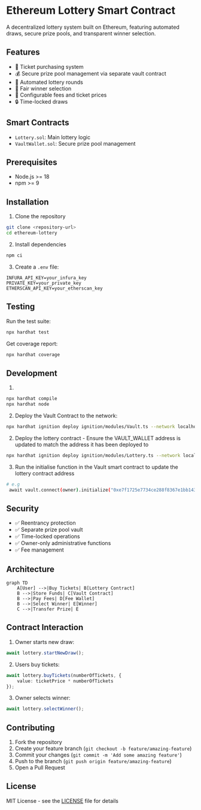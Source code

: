 # Ethereum Lottery Smart Contract

A decentralized lottery system built on Ethereum, featuring automated draws, secure prize pools, and transparent winner selection.

## Features

- 🎫 Ticket purchasing system
- 💰 Secure prize pool management via separate vault contract
- 🔄 Automated lottery rounds
- 🎯 Fair winner selection
- 💸 Configurable fees and ticket prices
- 🔒 Time-locked draws

## Smart Contracts

- `Lottery.sol`: Main lottery logic
- `VaultWallet.sol`: Secure prize pool management

## Prerequisites

- Node.js >= 18
- npm >= 9

## Installation

1. Clone the repository
```bash
git clone <repository-url>
cd ethereum-lottery
```

2. Install dependencies
```bash
npm ci
```

3. Create a `.env` file:
```env
INFURA_API_KEY=your_infura_key
PRIVATE_KEY=your_private_key
ETHERSCAN_API_KEY=your_etherscan_key
```

## Testing

Run the test suite:
```bash
npx hardhat test
```

Get coverage report:
```bash
npx hardhat coverage
```

## Development

1. 
```bash
npx hardhat compile 
npx hardhat node
```

2. Deploy the Vault Contract to the network:
```bash
npx hardhat ignition deploy ignition/modules/Vault.ts --network localhost
```

2. Deploy the lottery contract - Ensure the VAULT_WALLET address is updated to match the address it has been deployed to
```bash
npx hardhat ignition deploy ignition/modules/Lottery.ts --network localhost
```

3. Run the initialise function in the Vault smart contract to update the lottery contract address
```bash 
# e.g
 await vault.connect(owner).initialize("0xe7f1725e7734ce288f8367e1bb143e90bb3f0512");
```



## Security

- ✅ Reentrancy protection
- ✅ Separate prize pool vault
- ✅ Time-locked operations
- ✅ Owner-only administrative functions
- ✅ Fee management

## Architecture

```mermaid
graph TD
    A[User] -->|Buy Tickets| B[Lottery Contract]
    B -->|Store Funds| C[Vault Contract]
    B -->|Pay Fees| D[Fee Wallet]
    B -->|Select Winner| E[Winner]
    C -->|Transfer Prize| E
```

## Contract Interaction

1. Owner starts new draw:
```typescript
await lottery.startNewDraw();
```

2. Users buy tickets:
```typescript
await lottery.buyTickets(numberOfTickets, {
    value: ticketPrice * numberOfTickets
});
```

3. Owner selects winner:
```typescript
await lottery.selectWinner();
```

## Contributing

1. Fork the repository
2. Create your feature branch (`git checkout -b feature/amazing-feature`)
3. Commit your changes (`git commit -m 'Add some amazing feature'`)
4. Push to the branch (`git push origin feature/amazing-feature`)
5. Open a Pull Request

## License

MIT License - see the [LICENSE](LICENSE) file for details

